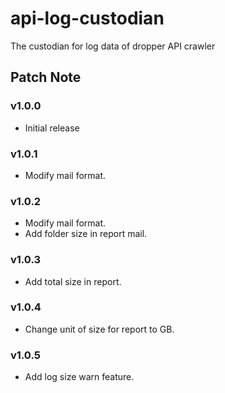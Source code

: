 # api-log-custodian
The custodian for log data of dropper API crawler

## Patch Note

### v1.0.0
- Initial release

### v1.0.1
- Modify mail format.

### v1.0.2
- Modify mail format.
- Add folder size in report mail.

### v1.0.3
- Add total size in report.

### v1.0.4
- Change unit of size for report to GB.

### v1.0.5
- Add log size warn feature.
